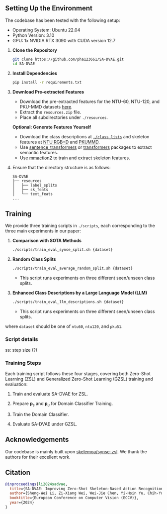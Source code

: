 # 

## Setting Up the Environment

The codebase has been tested with the following setup:
- Operating System: Ubuntu 22.04
- Python Version: 3.10
- GPU: 1x NVIDIA RTX 3090 with CUDA version 12.7

1. **Clone the Repository**
   ```bash
   git clone https://github.com/pha123661/SA-DVAE.git
   cd SA-DVAE
   ```

2. **Install Dependencies**
   ```bash
   pip install -r requirements.txt
   ```

3. **Download Pre-extracted Features**
   - Download the pre-extracted features for the NTU-60, NTU-120, and PKU-MMD datasets [here](https://drive.google.com/file/d/1XWLXjI3o6J1WDAN3rTGUIhbbMsIT0zWz/view?usp=drive_link).
   - Extract the `resources.zip` file.
   - Place all subdirectories under `./resources`.

   **Optional: Generate Features Yourself**
   - Download the class descriptions at [`./class_lists`](./class_lists) and skeleton features at [NTU RGB+D](https://github.com/shahroudy/NTURGB-D) and [PKUMMD](https://www.icst.pku.edu.cn/struct/Projects/PKUMMD.html).
   - Use [sentence_transformers](https://sbert.net/) or [transformers](https://huggingface.co/docs/transformers/index) packages to extract semantic features.
   - Use [mmaction2](https://github.com/open-mmlab/mmaction2) to train and extract skeleton features.

5. Ensure that the directory structure is as follows:
   ```
   SA-DVAE
   ├── resources
   │   ├── label_splits
   │   ├── sk_feats
   │   └── text_feats
   ...
   ```

## Training

We provide three training scripts in `./scripts`, each corresponding to the three main experiments in our paper:

1. **Comparison with SOTA Methods**
   ```bash
   ./scripts/train_eval_synse_split.sh {dataset}
   ```

2. **Random Class Splits**
   ```bash
   ./scripts/train_eval_average_random_split.sh {dataset}
   ```

   * This script runs experiments on three different seen/unseen class splits.

3. **Enhanced Class Descriptions by a Large Language Model (LLM)**
   ```bash
   ./scripts/train_eval_llm_descriptions.sh {dataset}
   ```

   * This script runs experiments on three different seen/unseen class splits.

where `dataset` should be one of `ntu60`, `ntu120`, and `pku51`.

### Script details
ss: step size (?)

### Training Steps

Each training script follows these four stages, covering both Zero-Shot Learning (ZSL) and Generalized Zero-Shot Learning (GZSL) training and evaluation:

1. Train and evaluate SA-DVAE for ZSL.

2. Prepare $\mathbf{p}_s$ and $\mathbf{p}_u$ for Domain Classifier Training.

3. Train the Domain Classifier.

4. Evaluate SA-DVAE under GZSL.

## Acknowledgements

Our codebase is mainly built upon [skelemoa/synse-zsl](https://github.com/skelemoa/synse-zsl). We thank the authors for their excellent work.

## Citation
```bibtex
@inproceedings{li2024sadvae,
  title={SA-DVAE: Improving Zero-Shot Skeleton-Based Action Recognition by Disentangled Variational Autoencoders},
  author={Sheng-Wei Li, Zi-Xiang Wei, Wei-Jie Chen, Yi-Hsin Yu, Chih-Yuan Yang, Jane Yung-jen Hsu},
  booktitle={European Conference on Computer Vision (ECCV)},
  year={2024}
}
```
